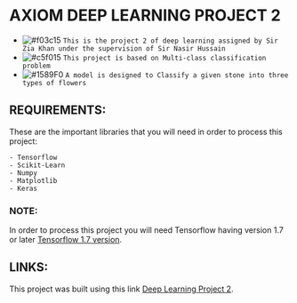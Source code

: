 # AXIOM DEEP LEARNING PROJECT 2
- ![#f03c15](https://placehold.it/15/f03c15/000000?text=+) `This is the project 2 of deep learning assigned by Sir Zia Khan under the supervision of Sir Nasir Hussain`
- ![#c5f015](https://placehold.it/15/c5f015/000000?text=+) `This project is based on Multi-class classification problem`
- ![#1589F0](https://placehold.it/15/1589F0/000000?text=+) `A model is designed to Classify a given stone into three types of flowers`

## REQUIREMENTS:

These are the important libraries that you will need in order to process this project:

```
- Tensorflow
- Scikit-Learn
- Numpy
- Matplotlib
- Keras
```
### NOTE:

In order to process this project you will need Tensorflow having version 1.7 or later [Tensorflow 1.7 version](https://www.tensorflow.org/api_docs/python/tf/keras/Model).

## LINKS:

This project was built using this link [Deep Learning Project 2](https://www.dropbox.com/s/ume0f03g9hdovdl/Deep_Learning_Project_Two.zip?dl=0
).